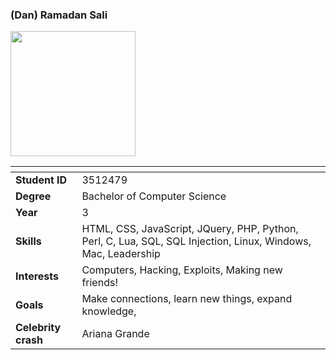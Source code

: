 ### (Dan) Ramadan Sali

<img src="../images/sali_ramadan.png" width="200px" height="200px">

| []() | []() |
|---|---|
| __Student ID__ | 3512479 |
| __Degree__ | Bachelor of Computer Science |
| __Year__ | 3 |
| __Skills__ | HTML, CSS, JavaScript, JQuery, PHP, Python, Perl, C, Lua, SQL, SQL Injection, Linux, Windows, Mac, Leadership |
| __Interests__ | Computers, Hacking, Exploits, Making new friends! |
| __Goals__ | Make connections, learn new things, expand knowledge,  |
| __Celebrity crash__ | Ariana Grande |
